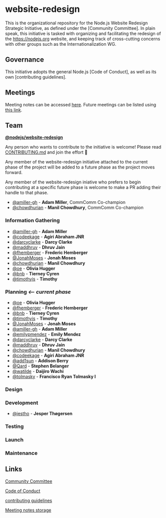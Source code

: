 # website-redesign

This is the organizational repository for the Node.js Website Redesign
Strategic Initiative, as defined under the [Community Committee].
In plain speak, this initiative is tasked with organizing and facilitating
the redesign of the https://nodejs.org website, and keeping track of
cross-cutting concerns with other groups such as the Internationalization WG.

## Governance

This initiative adopts the general Node.js [Code of Conduct], as well as its own
[contributing guidelines].

## Meetings

Meeting notes can be accessed [here](./meetings). Future meetings can be listed using [this link](https://github.com/nodejs/website-redesign/issues?utf8=%E2%9C%93&q=is%3Aissue+is%3Aopen+Meeting+in%3Atitle).

## Team
**[@nodejs/website-redesign](https://github.com/nodejs/website-redesign)**

Any person who wants to contribute to the initiative is welcome! Please read [CONTRIBUTING.md](https://github.com/nodejs/website-redesign/blob/update-members-and-champions/CONTRIBUTING.md) and join the effort 🙌

Any member of the website-redesign initiative attached to the current phase of the project will be added to a future phase as the project moves forward.

Any member of the website-redesign iniative who prefers to begin contributing at a specific future phase is welcome to make a PR adding their handle to that phase.

- [@amiller-gh](https://github.com/amiller-gh) - **Adam Miller**, CommComm Co-champion
- [@chowdhurian](https://github.com/chowdhurian) - **Manil Chowdhury**, CommComm Co-champion

### Information Gathering

- [@amiller-gh](https://github.com/amiller-gh) - **Adam Miller**
- [@codeekage](https://github.com/codeekage) - **Agiri Abraham JNR**
- [@darcyclarke](https://github.com/darcyclarke) - **Darcy Clarke**
- [@maddhruv](https://github.com/maddhruv) - **Dhruv Jain**
- [@fhemberger](https://github.com/fhemberger) - **Frederic Hemberger**
- [@JonahMoses](https://github.com/JonahMoses) - **Jonah Moses**
- [@chowdhurian](https://github.com/chowdhurian) - **Manil Chowdhury**
- [@oe](https://github.com/oe) - **Olivia Hugger**
- [@bnb](https://github.com/bnb) - **Tierney Cyren**
- [@timothyis](https://github.com/timothyis) - **Timothy**

### Planning _<-- current phase_

- [@oe](https://github.com/oe) - **Olivia Hugger**
- [@fhemberger](https://github.com/fhemberger) - **Frederic Hemberger**
- [@bnb](https://github.com/bnb) - **Tierney Cyren**
- [@timothyis](https://github.com/timothyis) - **Timothy**
- [@JonahMoses](https://github.com/JonahMoses) - **Jonah Moses**
- [@amiller-gh](https://github.com/amiller-gh) - **Adam Miller**
- [@emilypmendez](https://github.com/emilypmendez) - **Emily Mendez**
- [@darcyclarke](https://github.com/darcyclarke) - **Darcy Clarke**
- [@maddhruv](https://github.com/maddhruv) - **Dhruv Jain**
- [@chowdhurian](https://github.com/chowdhurian) - **Manil Chowdhury**
- [@codeekage](https://github.com/codeekage) - **Agiri Abraham JNR**
- [@add1sun](https://github.com/add1sun) - **Addison Berry**
- [@Qard](https://github.com/Qard) - **Stephen Belanger**
- [@watilde](https://github.com/watilde) - **Daijiro Wachi**
- [@tolmasky](https://github.com/tolmasky) - **Francisco Ryan Tolmasky I**

### Design

### Development

- [@jestho](https://github.com/jestho) - **Jesper Thøgersen**

### Testing

### Launch

### Maintenance


## Links

[Community Committee](https://github.com/nodejs/community-committee)

[Code of Conduct](https://github.com/nodejs/admin/blob/master/CODE_OF_CONDUCT.md)

[contributing guidelines](./CONTRIBUTING.md)

[Meeting notes storage](./meetings)
